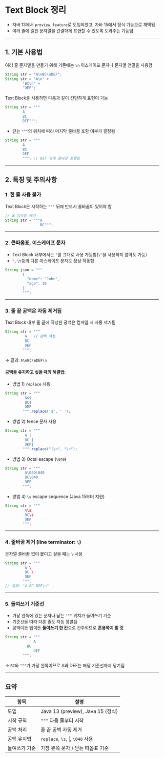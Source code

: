 # Text Block 정리

- 자바 13에서 `preview feature`로 도입되었고, 자바 15에서 정식 기능으로 채택됨
- 여러 줄에 걸친 문자열을 간결하게 표현할 수 있도록 도와주는 기능임

---

## 1. 기본 사용법

여러 줄 문자열을 만들기 위해 기존에는 `\n` 이스케이프 문자나 문자열 연결을 사용함

```java
String str = "A\nBC\nDEF";
String str = "A\n" +
        "BC\n" +
        "DEF";
```

Text Block을 사용하면 다음과 같이 간단하게 표현이 가능

```java
String str = """
        A
        BC
        DEF""";
```

- 닫는 `"""`의 위치에 따라 마지막 줄바꿈 포함 여부가 결정됨

```java
String str = """
        A
        BC
        DEF
        """; // DEF 뒤에 줄바꿈 포함됨
```

---

## 2. 특징 및 주의사항

### 1. 한 줄 사용 불가

Text Block은 시작하는 `"""` 뒤에 반드시 줄바꿈이 있어야 함

```java
// ❌ 컴파일 에러
String str = """A
                BC""";
```

---

### 2. 큰따옴표, 이스케이프 문자

- Text Block 내부에서는 `"`를 그대로 사용 가능함(`\"`을 사용하지 않아도 가능)
- `'`, `\t`등의 다른 이스케이프 문자도 정상 작동함

```java
String json = """
        {
          "name": "John",
          "age": 30
        }
        """;
```

---

### 3. 줄 끝 공백은 자동 제거됨

Text Block 내부 줄 끝에 작성한 공백은 컴파일 시 자동 제거됨

```java
String str = """
         A   // 공백 작성
         BC  
         DEF
        """;
```

→ 결과: `A\nBC\nDEF\n`

#### 공백을 유지하고 싶을 때의 해결법:

- 방법 1) `replace` 사용

```java
String str = """
         A$$
         BC$
         DEF
        """.replace('$', ' ');
```

- 방법 2) fence 문자 사용

```java
String str = """
         A |
         BC |
         DEF|
        """.replace("|\n", "\n");
```

- 방법 3) Octal escape (`\040`)

```java
String str = """
         A\040\040
         BC\040
         DEF
        """;
```

- 방법 4) `\s` escape sequence (Java 15부터 지원)

```java
String str = """
         A\s
         BC\s
         DEF
        """;
```

---

### 4. 줄바꿈 제거 (line terminator: `\`)

문자열 줄바꿈 없이 붙이고 싶을 때는 `\` 사용

```java
String str = """
         A \
         BC \
         DEF
        """;
// 결과: "A BC DEF\n"
```

---

### 5. 들여쓰기 기준선

- 가장 왼쪽에 있는 문자나 닫는 `"""` 위치가 들여쓰기 기준
- 기준선을 따라 다른 줄도 자동 정렬됨
- 공백이든 탭이든 **들여쓰기 한 칸**으로 간주되므로 **혼용하지 말 것**

```java
String str = """
             A
          BC
             DEF
        """;
```

→ `BC`와 `"""`가 가장 왼쪽이므로 A와 DEF는 해당 기준선까지 당겨짐

---

## 요약

| 항목      | 설명                                 |
|---------|------------------------------------|
| 도입      | Java 13 (preview), Java 15 (정식)    |
| 시작 규칙   | `"""` 다음 줄부터 시작                    |
| 공백 처리   | 줄 끝 공백 자동 제거                       |
| 공백 유지법  | `replace`, `\s`, &#124;, `\040` 사용 |
| 들여쓰기 기준 | 가장 왼쪽 문자 / 닫는 따옴표 기준               |
